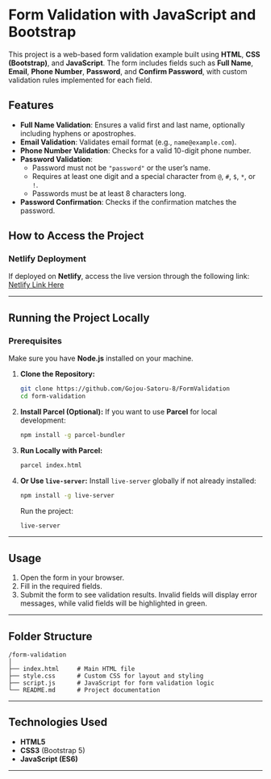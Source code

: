 # Form Validation with JavaScript and Bootstrap

This project is a web-based form validation example built using **HTML**, **CSS (Bootstrap)**, and **JavaScript**. The form includes fields such as **Full Name**, **Email**, **Phone Number**, **Password**, and **Confirm Password**, with custom validation rules implemented for each field.

## Features

- **Full Name Validation**: Ensures a valid first and last name, optionally including hyphens or apostrophes.
- **Email Validation**: Validates email format (e.g., `name@example.com`).
- **Phone Number Validation**: Checks for a valid 10-digit phone number.
- **Password Validation**:
  - Password must not be `"password"` or the user’s name.
  - Requires at least one digit and a special character from `@`, `#`, `$`, `*`, or `!`.
  - Passwords must be at least 8 characters long.
- **Password Confirmation**: Checks if the confirmation matches the password.

## How to Access the Project

### Netlify Deployment

If deployed on **Netlify**, access the live version through the following link:  
[Netlify Link Here](https://formvalidationplasmid.netlify.app/)

---

## Running the Project Locally

### Prerequisites

Make sure you have **Node.js** installed on your machine.

1. **Clone the Repository:**

   ```bash
   git clone https://github.com/Gojou-Satoru-8/FormValidation
   cd form-validation
   ```

2. **Install Parcel (Optional):**
   If you want to use **Parcel** for local development:

   ```bash
   npm install -g parcel-bundler
   ```

3. **Run Locally with Parcel:**

   ```bash
   parcel index.html
   ```

4. **Or Use `live-server`:**
   Install `live-server` globally if not already installed:
   ```bash
   npm install -g live-server
   ```
   Run the project:
   ```bash
   live-server
   ```

---

## Usage

1. Open the form in your browser.
2. Fill in the required fields.
3. Submit the form to see validation results. Invalid fields will display error messages, while valid fields will be highlighted in green.

---

## Folder Structure

```
/form-validation
│
├── index.html     # Main HTML file
├── style.css      # Custom CSS for layout and styling
├── script.js      # JavaScript for form validation logic
└── README.md      # Project documentation
```

---

## Technologies Used

- **HTML5**
- **CSS3** (Bootstrap 5)
- **JavaScript (ES6)**

---
